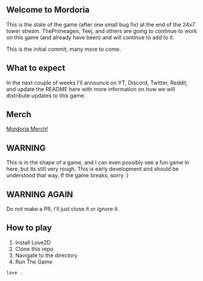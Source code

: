 ## Welcome to Mordoria
This is the state of the game (after one small bug fix) at the end of the 24x7
tower stream.  ThePrimeagen, Teej, and others are going to continue to work on
this game (and already have been) and will continue to add to it.

This is the initial commit, many more to come.

## What to expect
In the next couple of weeks I'll announce on YT, Discord, Twitter, Reddit, and
update the README here with more information on how we will distribute updates
to this game.

## Merch
[Mordoria Merch!](https://theprimeagen-shop.fourthwall.com/)

## WARNING
This is in the shape of a game, and I can even possibly see a fun game in here,
but its still very rough.  This is early development and should be understood
that way.  If the game breaks, sorry :)

## WARNING AGAIN
Do not make a PR, i'll just close it or ignore it.

## How to play
1. Install Love2D
1. Clone this repo
1. Navigate to the directory
1. Run The Game
```bash
love .
```

